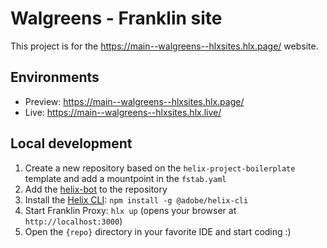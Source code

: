 # Walgreens - Franklin site
This project is for the https://main--walgreens--hlxsites.hlx.page/ website.

## Environments
- Preview: https://main--walgreens--hlxsites.hlx.page/
- Live: https://main--walgreens--hlxsites.hlx.live/

## Local development

1. Create a new repository based on the `helix-project-boilerplate` template and add a mountpoint in the `fstab.yaml`
1. Add the [helix-bot](https://github.com/apps/helix-bot) to the repository
1. Install the [Helix CLI](https://github.com/adobe/helix-cli): `npm install -g @adobe/helix-cli`
1. Start Franklin Proxy: `hlx up` (opens your browser at `http://localhost:3000`)
1. Open the `{repo}` directory in your favorite IDE and start coding :)
